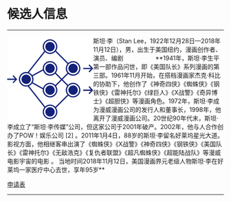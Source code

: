 # 候选人信息
***

<img src="https://raw.githubusercontent.com/lz1159435992/information/master/tester/001.png" align="left"/>
斯坦·李（Stan Lee，1922年12月28日—2018年11月12日），男，出生于美国纽约，漫画创作者、演员、编剧  
&nbsp;&nbsp;
&nbsp;&nbsp;
&nbsp;&nbsp;
&nbsp;&nbsp;
&nbsp;&nbsp;
&nbsp;&nbsp;
**1941年，斯坦·李生平第一部作品问世，即《美国队长》系列漫画的第三部。1961年11月开始，在搭档漫画家杰克·科比的协助下，他创作了《神奇四侠》《蜘蛛侠》《钢铁侠》《雷神托尔》《绿巨人》《X战警》《奇异博士》《超胆侠》等漫画角色。1972年，斯坦·李成为漫威漫画公司的发行人和董事长，1998年，他离开了漫威漫画公司。20世纪90年代末，斯坦·李成立了“斯坦·李传媒”公司，但这家公司于2001年破产。2002年，他与人合作创办了POW！娱乐公司 [2]  。2011年1月4日，88岁的斯坦·李留名好莱坞星光大道。
影视方面，他相继客串出演了《蜘蛛侠》《X战警》《神奇四侠》《钢铁侠》《美国队长》《雷神托尔》《无敌浩克》《复仇者联盟》《超凡蜘蛛侠》《超能陆战队》等漫威电影宇宙的电影  。
当地时间2018年11月12日，美国漫画界元老级人物斯坦·李在好莱坞一家医疗中心去世，享年95岁**

[申请表](https://github.com/lz1159435992/information/blob/master/tester/001.doc)

***
